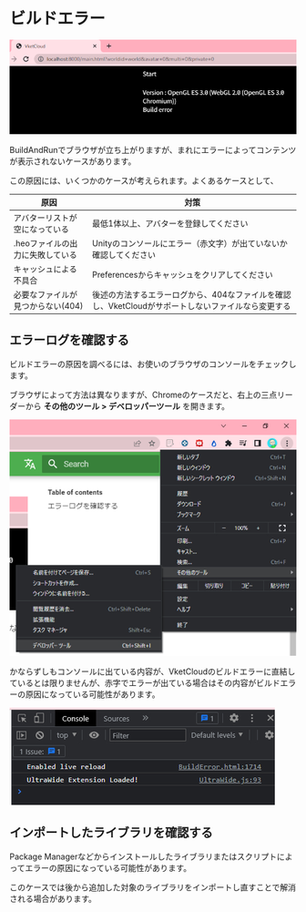 
# ビルドエラー
![BuildError](img/BuildError.jpg)

BuildAndRunでブラウザが立ち上がりますが、まれにエラーによってコンテンツが表示されないケースがあります。

この原因には、いくつかのケースが考えられます。よくあるケースとして、

|  原因 |  対策  |
| ----   | ---- |
| アバターリストが空になっている | 最低1体以上、アバターを登録してください |
| .heoファイルの出力に失敗している | Unityのコンソールにエラー（赤文字）が出ていないか確認してください |
| キャッシュによる不具合 | Preferencesからキャッシュをクリアしてください |
| 必要なファイルが見つからない(404) | 後述の方法するエラーログから、404なファイルを確認し、VketCloudがサポートしないファイルなら変更する |

## エラーログを確認する

ビルドエラーの原因を調べるには、お使いのブラウザのコンソールをチェックします。

ブラウザによって方法は異なりますが、Chromeのケースだと、右上の三点リーダーから **その他のツール > デベロッパーツール** を開きます。

![DeveloperTool](img/DeveloperTool.jpg)

かならずしもコンソールに出ている内容が、VketCloudのビルドエラーに直結しているとは限りませんが、赤字でエラーが出ている場合はその内容がビルドエラーの原因になっている可能性があります。

![DeveloperToolConsole](img/DeveloperToolConsole.jpg)

## インポートしたライブラリを確認する
Package Managerなどからインストールしたライブラリまたはスクリプトによってエラーの原因になっている可能性があります。

このケースでは後から追加した対象のライブラリをインポートし直すことで解消される場合があります。